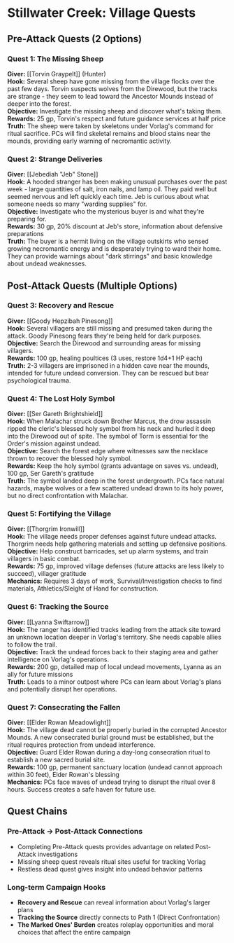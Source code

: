 # Stillwater Creek: Village Quests

## Pre-Attack Quests (2 Options)

### Quest 1: The Missing Sheep
**Giver:** [[Torvin Graypelt]] (Hunter)  
**Hook:** Several sheep have gone missing from the village flocks over the past few days. Torvin suspects wolves from the Direwood, but the tracks are strange - they seem to lead toward the Ancestor Mounds instead of deeper into the forest.  
**Objective:** Investigate the missing sheep and discover what's taking them.  
**Rewards:** 25 gp, Torvin's respect and future guidance services at half price  
**Truth:** The sheep were taken by skeletons under Vorlag's command for ritual sacrifice. PCs will find skeletal remains and blood stains near the mounds, providing early warning of necromantic activity.

### Quest 2: Strange Deliveries
**Giver:** [[Jebediah "Jeb" Stone]]  
**Hook:** A hooded stranger has been making unusual purchases over the past week - large quantities of salt, iron nails, and lamp oil. They paid well but seemed nervous and left quickly each time. Jeb is curious about what someone needs so many "warding supplies" for.  
**Objective:** Investigate who the mysterious buyer is and what they're preparing for.  
**Rewards:** 30 gp, 20% discount at Jeb's store, information about defensive preparations  
**Truth:** The buyer is a hermit living on the village outskirts who sensed growing necromantic energy and is desperately trying to ward their home. They can provide warnings about "dark stirrings" and basic knowledge about undead weaknesses.

## Post-Attack Quests (Multiple Options)

### Quest 3: Recovery and Rescue
**Giver:** [[Goody Hepzibah Pinesong]]  
**Hook:** Several villagers are still missing and presumed taken during the attack. Goody Pinesong fears they're being held for dark purposes.  
**Objective:** Search the Direwood and surrounding areas for missing villagers.  
**Rewards:** 100 gp, healing poultices (3 uses, restore 1d4+1 HP each)  
**Truth:** 2-3 villagers are imprisoned in a hidden cave near the mounds, intended for future undead conversion. They can be rescued but bear psychological trauma.

### Quest 4: The Lost Holy Symbol
**Giver:** [[Ser Gareth Brightshield]]  
**Hook:** When Malachar struck down Brother Marcus, the drow assassin ripped the cleric's blessed holy symbol from his neck and hurled it deep into the Direwood out of spite. The symbol of Torm is essential for the Order's mission against undead.  
**Objective:** Search the forest edge where witnesses saw the necklace thrown to recover the blessed holy symbol.  
**Rewards:** Keep the holy symbol (grants advantage on saves vs. undead), 100 gp, Ser Gareth's gratitude  
**Truth:** The symbol landed deep in the forest undergrowth. PCs face natural hazards, maybe wolves or a few scattered undead drawn to its holy power, but no direct confrontation with Malachar.

### Quest 5: Fortifying the Village
**Giver:** [[Thorgrim Ironwill]]  
**Hook:** The village needs proper defenses against future undead attacks. Thorgrim needs help gathering materials and setting up defensive positions.  
**Objective:** Help construct barricades, set up alarm systems, and train villagers in basic combat.  
**Rewards:** 75 gp, improved village defenses (future attacks are less likely to succeed), villager gratitude  
**Mechanics:** Requires 3 days of work, Survival/Investigation checks to find materials, Athletics/Sleight of Hand for construction.

### Quest 6: Tracking the Source
**Giver:** [[Lyanna Swiftarrow]]  
**Hook:** The ranger has identified tracks leading from the attack site toward an unknown location deeper in Vorlag's territory. She needs capable allies to follow the trail.  
**Objective:** Track the undead forces back to their staging area and gather intelligence on Vorlag's operations.  
**Rewards:** 200 gp, detailed map of local undead movements, Lyanna as an ally for future missions  
**Truth:** Leads to a minor outpost where PCs can learn about Vorlag's plans and potentially disrupt her operations.

### Quest 7: Consecrating the Fallen
**Giver:** [[Elder Rowan Meadowlight]]  
**Hook:** The village dead cannot be properly buried in the corrupted Ancestor Mounds. A new consecrated burial ground must be established, but the ritual requires protection from undead interference.  
**Objective:** Guard Elder Rowan during a day-long consecration ritual to establish a new sacred burial site.  
**Rewards:** 100 gp, permanent sanctuary location (undead cannot approach within 30 feet), Elder Rowan's blessing  
**Mechanics:** PCs face waves of undead trying to disrupt the ritual over 8 hours. Success creates a safe haven for future use.

## Quest Chains

### Pre-Attack → Post-Attack Connections
- Completing Pre-Attack quests provides advantage on related Post-Attack investigations
- Missing sheep quest reveals ritual sites useful for tracking Vorlag
- Restless dead quest gives insight into undead behavior patterns

### Long-term Campaign Hooks
- **Recovery and Rescue** can reveal information about Vorlag's larger plans
- **Tracking the Source** directly connects to Path 1 (Direct Confrontation)
- **The Marked Ones' Burden** creates roleplay opportunities and moral choices that affect the entire campaign